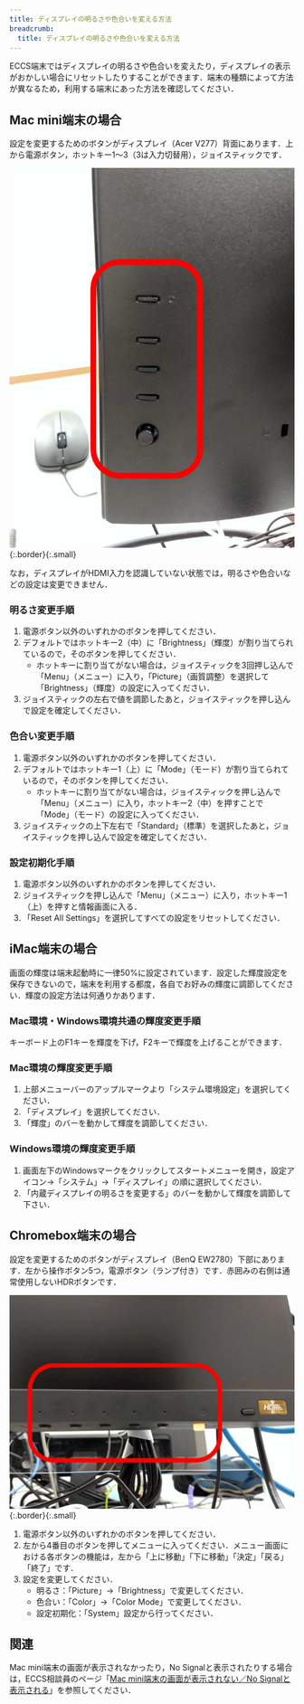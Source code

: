 ```yaml
---
title: ディスプレイの明るさや色合いを変える方法
breadcrumb:
  title: ディスプレイの明るさや色合いを変える方法
---
```


ECCS端末ではディスプレイの明るさや色合いを変えたり，ディスプレイの表示がおかしい場合にリセットしたりすることができます．端末の種類によって方法が異なるため，利用する端末にあった方法を確認してください．

## Mac mini端末の場合

設定を変更するためのボタンがディスプレイ（Acer V277）背面にあります．上から電源ボタン，ホットキー1～3（3は入力切替用），ジョイスティックです．

![](display-setting-acer-v277.jpg){:.border}{:.small}

なお，ディスプレイがHDMI入力を認識していない状態では，明るさや色合いなどの設定は変更できません．

### 明るさ変更手順

1. 電源ボタン以外のいずれかのボタンを押してください．
2. デフォルトではホットキー2（中）に「Brightness」（輝度）が割り当てられているので，そのボタンを押してください．
   - ホットキーに割り当てがない場合は，ジョイスティックを3回押し込んで「Menu」（メニュー）に入り，「Picture」（画質調整）を選択して「Brightness」（輝度）の設定に入ってください．
3. ジョイスティックの左右で値を調節したあと，ジョイスティックを押し込んで設定を確定してください．

### 色合い変更手順

1. 電源ボタン以外のいずれかのボタンを押してください．
2. デフォルトではホットキー1（上）に「Mode」（モード）が割り当てられているので，そのボタンを押してください．
   - ホットキーに割り当てがない場合は，ジョイスティックを押し込んで「Menu」（メニュー）に入り，ホットキー2（中）を押すことで「Mode」（モード）の設定に入ってください．
3. ジョイスティックの上下左右で「Standard」（標準）を選択したあと，ジョイスティックを押し込んで設定を確定してください．

### 設定初期化手順

1. 電源ボタン以外のいずれかのボタンを押してください．
2. ジョイスティックを押し込んで「Menu」（メニュー）に入り，ホットキー1（上）を押すと情報画面に入る．
3. 「Reset All Settings」を選択してすべての設定をリセットしてください．

## iMac端末の場合

画面の輝度は端末起動時に一律50%に設定されています．設定した輝度設定を保存できないので，端末を利用する都度，各自でお好みの輝度に調節してください．輝度の設定方法は何通りかあります．

### Mac環境・Windows環境共通の輝度変更手順

キーボード上のF1キーを輝度を下げ，F2キーで輝度を上げることができます．

### Mac環境の輝度変更手順

1. 上部メニューバーのアップルマークより「システム環境設定」を選択してください．
2. 「ディスプレイ」を選択してください．
3. 「輝度」のバーを動かして輝度を調節してください．

### Windows環境の輝度変更手順

1. 画面左下のWindowsマークをクリックしてスタートメニューを開き，設定アイコン→「システム」→「ディスプレイ」の順に選択してください．
2. 「内蔵ディスプレイの明るさを変更する」のバーを動かして輝度を調節して下さい．

## Chromebox端末の場合

設定を変更するためのボタンがディスプレイ（BenQ EW2780）下部にあります．左から操作ボタン5つ，電源ボタン（ランプ付き）です．赤囲みの右側は通常使用しないHDRボタンです．

![](display-setting-benq-ew2780.jpg){:.border}{:.small}

1. 電源ボタン以外のいずれかのボタンを押してください．
2. 左から4番目のボタンを押してメニューに入ってください．メニュー画面における各ボタンの機能は，左から「上に移動」「下に移動」「決定」「戻る」「終了」です．
3. 設定を変更してください．
   - 明るさ：「Picture」→「Brightness」で変更してください．
   - 色合い：「Color」→「Color Mode」で変更してください．
   - 設定初期化：「System」設定から行ってください．

## 関連

Mac mini端末の画面が表示されなかったり，No Signalと表示されたりする場合は，ECCS相談員のページ「[Mac mini端末の画面が表示されない／No Signalと表示される](https://www.sodan.ecc.u-tokyo.ac.jp/faq/mac-mini-no-signal/)」を参照してください．